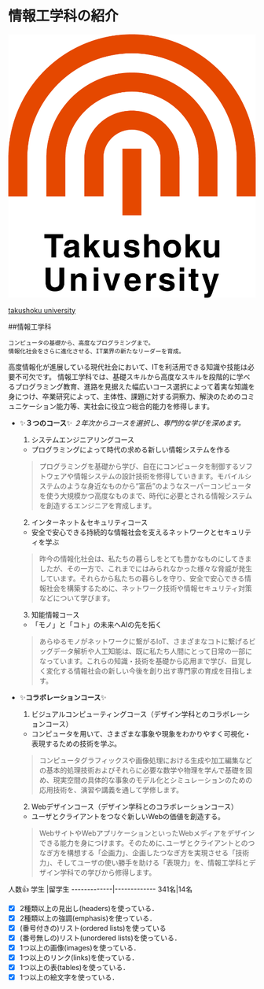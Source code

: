 # 情報工学科の紹介

<!-- Markdown記法を使って学科の紹介ページを作る -->
![logo](logo.png)

[takushoku university](https://feng.takushoku-u.ac.jp/course/cs/introduction.html)
<!-- この部分より上に記述を追加して下のチェックボックスで確認する -->
##情報工学科
```
コンピュータの基礎から、高度なプログラミングまで。
情報化社会をさらに進化させる、IT業界の新たなリーダーを育成。
```
高度情報化が進展している現代社会において、ITを利活用できる知識や技能は必要不可欠です。
情報工学科では、基礎スキルから高度なスキルを段階的に学べるプログラミング教育、進路を見据えた幅広いコース選択によって着実な知識を身につけ、卒業研究によって、主体性、課題に対する洞察力、解決のためのコミュニケーション能力等、実社会に役立つ総合的能力を修得します。

* :sparkles:**３つのコース**:sparkles:
*２年次からコースを選択し、専門的な学びを深めます。*
  1. システムエンジニアリングコース
    * プログラミングによって時代の求める新しい情報システムを作る
    >プログラミングを基礎から学び、自在にコンピュータを制御するソフトウェアや情報システムの設計技術を修得していきます。モバイルシステムのような身近なものから“富岳”のようなスーパーコンピュータを使う大規模かつ高度なものまで、時代に必要とされる情報システムを創造するエンジニアを育成します。

  2. インターネット＆セキュリティコース
    * 安全で安心できる持続的な情報社会を支えるネットワークとセキュリティを学ぶ
    >昨今の情報化社会は、私たちの暮らしをとても豊かなものにしてきましたが、その一方で、これまでにはみられなかった様々な脅威が発生しています。それらから私たちの暮らしを守り、安全で安心できる情報社会を構築するために、ネットワーク技術や情報セキュリティ対策などについて学びます。

  3. 知能情報コース
    * 「モノ」と「コト」の未来へAIの先を拓く
    >あらゆるモノがネットワークに繋がるIoT、さまざまなコトに繋げるビッグデータ解析や人工知能は、既に私たち人間にとって日常の一部になっています。これらの知識・技術を基礎から応用まで学び、目覚しく変化する情報社会の新しい今後を創り出す専門家の育成を目指します。

* :sparkles:**コラボレーションコース**:sparkles:
  1. ビジュアルコンピューティングコース（デザイン学科とのコラボレーションコース）
    * コンピュータを用いて、さまざまな事象や現象をわかりやすく可視化・表現するための技術を学ぶ。
    >コンピュータグラフィックスや画像処理における生成や加工編集などの基本的処理技術およびそれらに必要な数学や物理を学んで基礎を固め、現実空間の具体的な事象のモデル化とシミュレーションのための応用技術を、演習や講義を通して学修します。

  2. Webデザインコース（デザイン学科とのコラボレーションコース）
    * ユーザとクライアントをつなぐ新しいWebの価値を創造する。
    >WebサイトやWebアプリケーションといったWebメディアをデザインできる能力を身につけます。そのために､ユーザとクライアントとのつなぎ方を構想する「企画力」、企画したつなぎ方を実現させる「技術力」、そしてユーザの使い勝手を助ける「表現力」を、情報工学科とデザイン学科での学びから修得します。

人数:+1:
学生 |留学生
-------------|-------------
341名|14名


- [x] 2種類以上の見出し(headers)を使っている．
- [x] 2種類以上の強調(emphasis)を使っている．
- [x] (番号付きの)リスト(ordered lists)を使っている
- [x] (番号無しの)リスト(unordered lists)を使っている．
- [x] 1つ以上の画像(images)を使っている．
- [x] 1つ以上のリンク(links)を使っている．
- [x] 1つ以上の表(tables)を使っている．
- [x] 1つ以上の絵文字を使っている．
